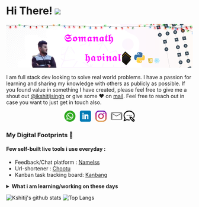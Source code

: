 # Hi There! <img src="https://raw.githubusercontent.com/MartinHeinz/MartinHeinz/master/wave.gif" width="30px">
 [![waylon walker header](https://github.com/somuappu75/somuappu75/blob/main/iconsgit/gh-bannner1.png)](https://waylonwalker.com)

I am full stack dev looking to solve real world problems. I have a passion for learning and sharing my knowledge with others as publicly as possible. 
If you found value in something I have created, please feel free to give me a shout out [@ikshitijsingh](https://twitter.com/ikshitijsingh/) or give some ♥ on [mail](mailto:singh_kshitij@yahoo.com). Feel free to reach out in case you want to just get in touch also.

<p align='center'>
 <a href="https://wa.me/9731390823"><img height="30" src="https://github.com/somuappu75/somuappu75/blob/main/iconsgit/whatsapp.png?raw=true"></a>&nbsp;&nbsp;
<a href="https://www.linkedin.com/in/somanath-havinal-37922a172/"><img height="30" src="https://github.com/somuappu75/somuappu75/blob/main/iconsgit/linkedin.png?raw=true"></a>&nbsp;&nbsp;
<a href="https://www.instagram.com/somu_havinal/"><img height="30" src="https://github.com/somuappu75/somuappu75/blob/main/iconsgit/instagram.png?raw=true"></a>&nbsp;&nbsp;
<a href="mailto:somusp75@gmail.com"><img height="30" src="https://github.com/somuappu75/somuappu75/blob/main/iconsgit/mail.png?raw=true"></a>
<a href="http://www.spworld.cf/"><img height="30" src="https://github.com/somuappu75/somuappu75/blob/main/iconsgit/blog.png?raw=true"></a>
</p>

### My Digital Footprints 🌱

#### Few self-built live tools i use everyday :
* Feedback/Chat platform : [Namelss](https://namelss.com)
* Url-shortener : [Chootu](https://chootu.netlify.app/)
* Kanban task tracking board: [Kanbang](https://kanbang-d1e70.web.app/)

<details>
 <summary><strong>What i am learning/working on these days</strong></summary>
 <ul>
   <li> Efficient system designing </li>
   <li> Working with Clojure </li>
   <li> Playing around with GCP </li>
   <li> Building <a href="https://namelss.com">Namelss</a> </li>
   <li> React Native development</li>
   <li> Kubernetes</li>
  </ul>
</details>

![Kshitij's github stats](https://github-readme-stats.vercel.app/api?username=singhkshitij&hide=contribs,prs&show_icons=true&hide_border=true&title_color=000)
![Top Langs](https://github-readme-stats.vercel.app/api/top-langs/?username=singhkshitij&layout=compact&hide_border=true)



